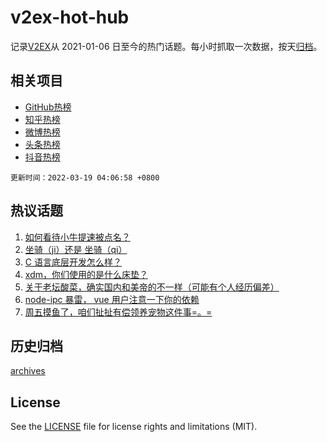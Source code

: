 # v2ex-hot-hub

 记录[V2EX](https://www.v2ex.com/)从 2021-01-06 日至今的热门话题。每小时抓取一次数据，按天[归档](archives)。
 
 ## 相关项目

- [GitHub热榜](https://github.com/snaildev/github-hot-hub)
- [知乎热榜](https://github.com/snaildev/zhihu-hot-hub)
- [微博热榜](https://github.com/snaildev/weibo-hot-hub)
- [头条热榜](https://github.com/snaildev/toutiao-hot-hub)
- [抖音热榜](https://github.com/snaildev/douyin-hot-hub)


 `更新时间：2022-03-19 04:06:58 +0800`

## 热议话题

1. [如何看待小牛提速被点名？](https://www.v2ex.com/t/841169)
1. [坐骑（ji）还是 坐骑（qi）](https://www.v2ex.com/t/841179)
1. [C 语言底层开发怎么样？](https://www.v2ex.com/t/841252)
1. [xdm，你们使用的是什么床垫？](https://www.v2ex.com/t/841183)
1. [关于老坛酸菜，确实国内和美帝的不一样（可能有个人经历偏差）](https://www.v2ex.com/t/841259)
1. [node-ipc 暴雷， vue 用户注意一下你的依赖](https://www.v2ex.com/t/841188)
1. [周五摸鱼了，咱们扯扯有偿领养宠物这件事=。=](https://www.v2ex.com/t/841192)

## 历史归档

[archives](archives)

## License

See the [LICENSE](LICENSE) file for license rights and limitations (MIT).
